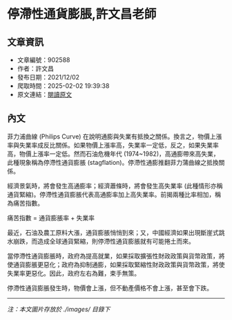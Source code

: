 # 停滯性通貨膨脹,許文昌老師

## 文章資訊
- 文章編號：902588
- 作者：許文昌
- 發布日期：2021/12/02
- 爬取時間：2025-02-02 19:39:38
- 原文連結：[閱讀原文](https://real-estate.get.com.tw/Columns/detail.aspx?no=902588)

## 內文
菲力浦曲線 (Philips Curve) 在說明通膨與失業有抵換之關係。換言之，物價上漲率與失業率成反比關係。如果物價上漲率高，失業率一定低，反之，如果失業率高，物價上漲率一定低。然而石油危機年代 (1974~1982)，高通膨帶來高失業，此種現象稱為停滯性通貨膨脹 (stagflation)。停滯性通膨推翻菲力蒲曲線之抵換關係。

經濟景氣時，將會發生高通膨率；經濟蕭條時，將會發生高失業率 (此種情形亦稱通貨緊縮)。停滯性通貨膨脹代表高通膨率加上高失業率。前揭兩種比率相加，稱為痛苦指數。

痛苦指數 = 通貨膨脹率 + 失業率

最近，石油及農工原料大漲，通貨膨脹悄悄到來；又，中國經濟如果出現斷崖式跳水崩跌，而造成全球通貨緊縮，則停滯性通貨膨脹就有可能捲土而來。

當停滯性通貨膨脹時，政府為提高就業，如果採取擴張性財政政策與貨幣政策，將使通貨膨脹更惡化；政府為抑制通膨，如果採取緊縮性財政政策與貨幣政策，將使失業率更惡化。因此，政府左右為難，束手無策。

停滯性通貨膨脹發生時，物價會上漲，但不動產價格不會上漲，甚至會下跌。

---
*注：本文圖片存放於 ./images/ 目錄下*
